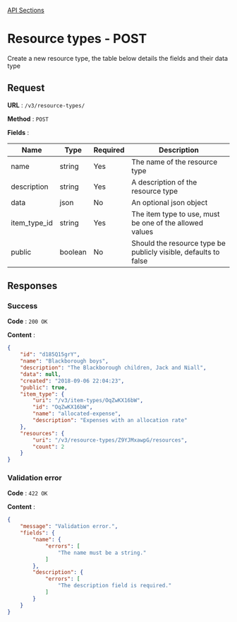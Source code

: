 [API Sections](../Sections.md)

# Resource types - POST

Create a new resource type, the table below details the fields
and their data type

## Request

**URL** : `/v3/resource-types/`

**Method** : `POST`

**Fields** :

Name | Type | Required | Description
---|---|---|---
name | string | Yes | The name of the resource type
description | string | Yes | A description of the resource type
data | json | No | An optional json object
item_type_id | string | Yes | The item type to use, must be one of the allowed values
public | boolean | No | Should the resource type be publicly visible, defaults to false

## Responses

### Success

**Code** : `200 OK`

**Content** : 
```json
{
    "id": "d185Q15grY",
    "name": "Blackborough boys",
    "description": "The Blackborough children, Jack and Niall",
    "data": null,
    "created": "2018-09-06 22:04:23",
    "public": true,
    "item_type": {
        "uri": "/v3/item-types/OqZwKX16bW",
        "id": "OqZwKX16bW",
        "name": "allocated-expense",
        "description": "Expenses with an allocation rate"
    },
    "resources": {
        "uri": "/v3/resource-types/Z9YJMxawpG/resources",
        "count": 2
    }
}
```

### Validation error

**Code** : `422 OK`

**Content** : 
```json
{
    "message": "Validation error.",
    "fields": {
        "name": {
            "errors": [
                "The name must be a string."
            ]
        },
        "description": {
            "errors": [
                "The description field is required."
            ]
        }
    }
}
```
